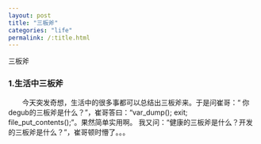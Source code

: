 ```yaml
---
layout: post
title: "三板斧"
categories: "life"
permalink: /:title.html
---
```

三板斧

### 1.生活中三板斧

&emsp;&emsp;今天突发奇想，生活中的很多事都可以总结出三板斧来。于是问崔哥：“
你degub的三板斧是什么？”，崔哥答曰：“var_dump(); exit; file_put_contents();”。果然简单实用啊。
我又问：“健康的三板斧是什么？开发的三板斧是什么？”，崔哥顿时懵了。。。

&emsp;&emsp;

